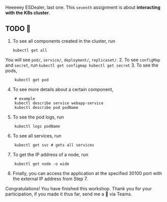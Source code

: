 Heeeeey ESDealer, last one. This `seventh` assignment is about **interacting with the K8s cluster**.

## TODO 🎅
1. To see all components created in the cluster, run
    ```
    kubectl get all
    ```
You will see `pod/`, `service/`, `deployment/`, `replicaset/`.
2. To see `configMap` and `secret`, run
    ```
    kubectl get configmap
    kubectl get secret
    ```
3. To see the pods,
```
    kubectl get pod
```
4. To see more details about a certain component,
```
    # example
    kubectl describe service webapp-service
    kubectl describe pod podName
```
5. To see the pod logs, run
```
    kubectl logs podName
```
6. To see all services, run
```
    kubectl get svc # gets all services
```
7. To get the IP address of a node, run
```
    kubectl get node -o wide
```
8. Finally, you can access the application at the specified 30100 port with the external IP address from Step 7.

Congratulations! You have finished this workshop. Thank you for your participation, if you made it thus far, send me a 🍍 via Teams.
